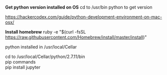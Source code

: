 **Get python version installed on OS**
cd to /usr/bin
python to get version

https://hackercodex.com/guide/python-development-environment-on-mac-osx/


**Install homebrew**
ruby -e "$(curl -fsSL https://raw.githubusercontent.com/Homebrew/install/master/install)"

python installed in /usr/local/Cellar  

cd to /usr/local/Cellar/python/2.7.11/bin  
pip commands  
pip install jupyter

